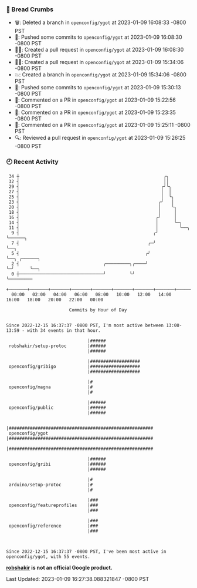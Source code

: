### 🍞 Bread Crumbs

 * 🗑: Deleted a branch in `openconfig/ygot` at 2023-01-09 16:08:33 -0800 PST
 * 🚢: Pushed some commits to `openconfig/ygot` at 2023-01-09 16:08:30 -0800 PST
 * ✍🏼: Created a pull request in `openconfig/ygot` at 2023-01-09 16:08:30 -0800 PST
 * ✍🏼: Created a pull request in `openconfig/ygot` at 2023-01-09 15:34:06 -0800 PST
 * 💥: Created a branch in `openconfig/ygot` at 2023-01-09 15:34:06 -0800 PST
 * 🚢: Pushed some commits to `openconfig/ygot` at 2023-01-09 15:30:13 -0800 PST
 * 💬: Commented on a PR in  `openconfig/ygot` at 2023-01-09 15:22:56 -0800 PST
 * 💬: Commented on a PR in  `openconfig/ygot` at 2023-01-09 15:23:35 -0800 PST
 * 💬: Commented on a PR in  `openconfig/ygot` at 2023-01-09 15:25:11 -0800 PST
 * 🔍: Reviewed a pull request in  `openconfig/ygot` at 2023-01-09 15:26:25 -0800 PST

### 🕘 Recent Activity
```
 34 ┼                                                       ╭╮
 32 ┤                                                       ││
 29 ┤                                                      ╭╯╰╮
 27 ┤                                                      │  │
 25 ┤                                                      │  ╰╮
 23 ┤                                                     ╭╯   │
 20 ┤                                                     │    ╰╮
 18 ┤                                                     │     │
 16 ┤                                                    ╭╯     │
 14 ┤                                                    │      ╰─╮
 11 ┤                                                    │        ╰──╮
  9 ┤                                                   ╭╯           ╰──────╮
  7 ┤                                                 ╭─╯                   ╰──╮
  5 ┤                                                ╭╯                        ╰──╮ ╭──────╮
  2 ┤                                ╭─────────╮╭────╯                            ╰─╯      ╰──╮
  0 ┼────────────────────────────────╯         ╰╯                                             ╰─────────
    +───────+───────+───────+───────+───────+───────+───────+───────+───────+───────+───────+───────+────
  00:00   02:00   04:00   06:00   08:00   10:00   12:00   14:00   16:00   18:00   20:00   22:00   00:00   

						Commits by Hour of Day


Since 2022-12-15 16:37:37 -0800 PST, I'm most active between 13:00-13:59 - with 34 events in that hour.

```



```
                               |######
 robshakir/setup-protoc        |######
                               |######

                               |###################
 openconfig/gribigo            |###################
                               |###################

                               |#
 openconfig/magna              |#
                               |#

                               |######
 openconfig/public             |######
                               |######

                               |#######################################################
 openconfig/ygot               |#######################################################
                               |#######################################################

                               |######
 openconfig/gribi              |######
                               |######

                               |#
 arduino/setup-protoc          |#
                               |#

                               |###
 openconfig/featureprofiles    |###
                               |###

                               |###
 openconfig/reference          |###
                               |###



Since 2022-12-15 16:37:37 -0800 PST, I've been most active in openconfig/ygot, with 55 events.

```
**[robshakir](mailto:robjs@google.com) is not an official Google product.**  


Last Updated: 2023-01-09 16:27:38.088321847 -0800 PST
